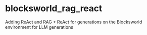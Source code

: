 # blocksworld_rag_react
Adding ReAct and RAG + ReAct for generations on the Blocksworld environment for LLM generations
